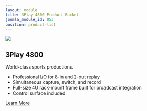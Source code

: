 ```yaml
---
layout: module
title: 3Play 4800 Product Bucket
joomla_module_id: 853
position: product-list
---
```

<!-- Module: 3Play 4800 Product Bucket -->
<div class="header-img-container">
	<img class="header-img" alt=" " title="" src="{{"images/product-3p4800-header-model.jpg" | cdn }}">
</div>
<div class="bucket-content">
	<h2>3Play 4800</h2>
	<p class="sub-heading">World-class sports productions.</p>
	<ul>
		<li>Professional I/O for 8-in and 2-out replay</li>
		<li>Simultaneous capture, switch, and record</li>
		<li>Full-size 4U rack-mount frame built for broadcast integration</li>
		<li>Control surface included</li>
	</ul>
</div>
<div class="align-center cta-container">
	<a class="arrow-cta" href="/3Play/4800">Learn More<span class="cta-arrow"></span></a>
</div>
